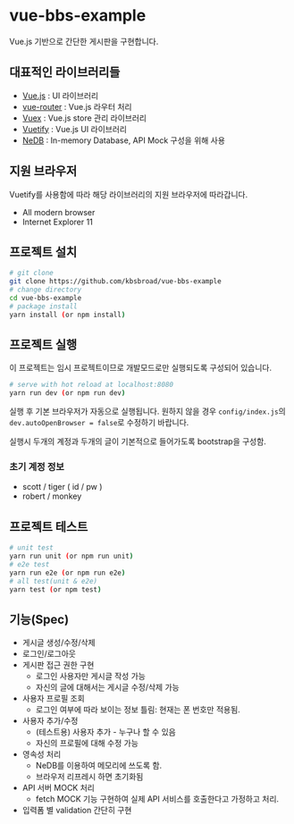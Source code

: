 # vue-bbs-example
Vue.js 기반으로 간단한 게시판을 구현합니다.

## 대표적인 라이브러리들
- [Vue.js](http://vuejs.org) : UI 라이브러리
- [vue-router](https://router.vuejs.org/) : Vue.js 라우터 처리
- [Vuex](https://vuex.vuejs.org/) : Vue.js store 관리 라이브러리
- [Vuetify](https://vuetifyjs.com) : Vue.js UI 라이브러리
- [NeDB](https://github.com/louischatriot/nedb) : In-memory Database, API Mock 구성을 위해 사용

## 지원 브라우저
Vuetify를 사용함에 따라 해당 라이브러리의 지원 브라우저에 따라갑니다.
- All modern browser
- Internet Explorer 11

## 프로젝트 설치
```bash
# git clone
git clone https://github.com/kbsbroad/vue-bbs-example
# change directory
cd vue-bbs-example
# package install
yarn install (or npm install)
```

## 프로젝트 실행
이 프로젝트는 임시 프로젝트이므로 개발모드로만 실행되도록 구성되어 있습니다.
```bash
# serve with hot reload at localhost:8080
yarn run dev (or npm run dev)
```
실행 후 기본 브라우저가 자동으로 실행됩니다. 원하지 않을 경우 `config/index.js`의 `dev.autoOpenBrowser = false`로 수정하기 바랍니다.

실행시 두개의 계정과 두개의 글이 기본적으로 들어가도록 bootstrap을 구성함.

### 초기 계정 정보
- scott / tiger ( id / pw )
- robert / monkey

## 프로젝트 테스트
```bash
# unit test
yarn run unit (or npm run unit)
# e2e test
yarn run e2e (or npm run e2e)
# all test(unit & e2e)
yarn test (or npm test)
```
## 기능(Spec)
- 게시글 생성/수정/삭제
- 로그인/로그아웃
- 게시판 접근 권한 구현
  - 로그인 사용자만 게시글 작성 가능
  - 자신의 글에 대해서는 게시글 수정/삭제 가능
- 사용자 프로필 조회
  - 로그인 여부에 따라 보이는 정보 틀림: 현재는 폰 번호만 적용됨.
- 사용자 추가/수정
  - (테스트용) 사용자 추가 - 누구나 할 수 있음
  - 자신의 프로필에 대해 수정 가능
- 영속성 처리
  - NeDB를 이용하여 메모리에 쓰도록 함.
  - 브라우저 리프레시 하면 초기화됨
- API 서버 MOCK 처리
  - fetch MOCK 기능 구현하여 실제 API 서비스를 호출한다고 가정하고 처리.
- 입력폼 별 validation 간단히 구현
